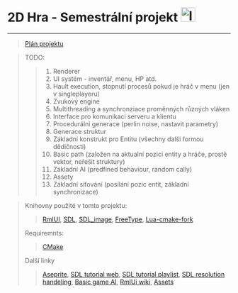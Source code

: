 ﻿# 2D Hra - Semestrální projekt <img width="32" height="32" alt="Icon39" src="https://github.com/user-attachments/assets/d969f139-2afd-4670-8904-5e050f4bb833" />

------------------------
>[Plán projektu](https://github.com/user-attachments/files/23143561/Projekt.pdf)



> TODO:
> > <ol> <li> Renderer </li>
> > <li> UI systém - inventář, menu, HP atd. </li>
> > <li> Hault execution, stopnutí procesů pokud je hráč v menu (jen v singleplayeru) </li>
> > <li> Zvukový engine </li>
> > <li> Multithreading a synchronziace proměnných různých vláken </li>
> > <li> Interface pro komunikaci serveru a klientu </li>
> > <li> Procedurální generace (perlin  noise, nastavit parametry)</li>
> > <li> Generace struktur </li>
> > <li> Základní konstrukt pro Entitu (všechny další formou dědičnosti)</li>
> > <li> Basic path (založen na aktualní pozici entity a hráče, prostě vektor, neřešit struktury) </li>
> > <li> Základní AI (predfined behaviour, random cally)</li>
> > <li> Assety </li>
> > <li> Základní síťování (posílání pozic entit, základní synchronizace) </li> </ol>


> Knihovny použité v tomto projektu:
> >[RmlUI](https://github.com/mikke89/RmlUi),
> > [SDL](https://github.com/libsdl-org/SDL),
> >[SDL_image](https://github.com/libsdl-org/SDL_image),
> >[FreeType](https://download.savannah.gnu.org/releases/freetype/),
> > [Lua-cmake-fork](https://github.com/coopeeo/lua-cmake-fork)
> 
> Requiremnts:
> > [CMake](https://cmake.org/download/)
> 
> 
> Další linky
> > [Aseprite](https://www.aseprite.org/),
> > [SDL tutorial web](https://glusoft.com/sdl3-tutorials/),
> > [SDL tutorial playlist](https://youtube.com/playlist?list=PLvv0ScY6vfd-RZSmGbLkZvkgec6lJ0BfX&si=mb2sst8vbANOyhoHQ),
> > [SDL resolution handeling](https://www.studyplan.dev/sdl2/sdl2-display-modes),
> > [Basic game AI](https://gamedev.net/tutorials/programming/artificial-intelligence/the-total-beginners-guide-to-game-ai-r4942/),
> > [RmlUi wiki](https://mikke89.github.io/RmlUiDoc/),
> > [Assets](https://itch.io/game-assets/tag-32x32)
